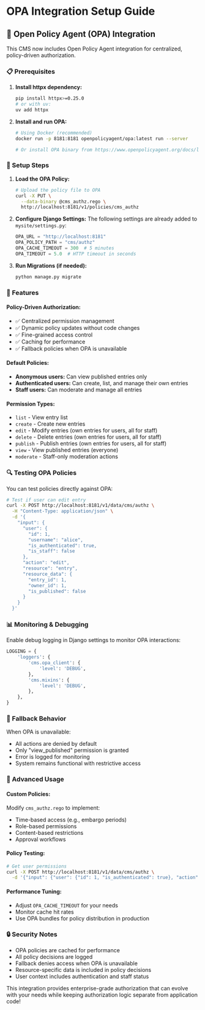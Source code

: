 # OPA Integration Setup Guide

## 🔐 Open Policy Agent (OPA) Integration

This CMS now includes Open Policy Agent integration for centralized, policy-driven authorization.

### 📋 Prerequisites

1. **Install httpx dependency:**
   ```bash
   pip install httpx>=0.25.0
   # or with uv:
   uv add httpx
   ```

2. **Install and run OPA:**
   ```bash
   # Using Docker (recommended)
   docker run -p 8181:8181 openpolicyagent/opa:latest run --server
   
   # Or install OPA binary from https://www.openpolicyagent.org/docs/latest/get-started/
   ```

### 🔧 Setup Steps

1. **Load the OPA Policy:**
   ```bash
   # Upload the policy file to OPA
   curl -X PUT \
     --data-binary @cms_authz.rego \
     http://localhost:8181/v1/policies/cms_authz
   ```

2. **Configure Django Settings:**
   The following settings are already added to `mysite/settings.py`:
   ```python
   OPA_URL = "http://localhost:8181"
   OPA_POLICY_PATH = "cms/authz"
   OPA_CACHE_TIMEOUT = 300  # 5 minutes
   OPA_TIMEOUT = 5.0  # HTTP timeout in seconds
   ```

3. **Run Migrations (if needed):**
   ```bash
   python manage.py migrate
   ```

### 🚀 Features

#### **Policy-Driven Authorization:**
- ✅ Centralized permission management
- ✅ Dynamic policy updates without code changes
- ✅ Fine-grained access control
- ✅ Caching for performance
- ✅ Fallback policies when OPA is unavailable

#### **Default Policies:**
- **Anonymous users:** Can view published entries only
- **Authenticated users:** Can create, list, and manage their own entries
- **Staff users:** Can moderate and manage all entries

#### **Permission Types:**
- `list` - View entry list
- `create` - Create new entries
- `edit` - Modify entries (own entries for users, all for staff)
- `delete` - Delete entries (own entries for users, all for staff)
- `publish` - Publish entries (own entries for users, all for staff)
- `view` - View published entries (everyone)
- `moderate` - Staff-only moderation actions

### 🔍 Testing OPA Policies

You can test policies directly against OPA:

```bash
# Test if user can edit entry
curl -X POST http://localhost:8181/v1/data/cms/authz \
  -H "Content-Type: application/json" \
  -d '{
    "input": {
      "user": {
        "id": 1,
        "username": "alice",
        "is_authenticated": true,
        "is_staff": false
      },
      "action": "edit",
      "resource": "entry",
      "resource_data": {
        "entry_id": 1,
        "owner_id": 1,
        "is_published": false
      }
    }
  }'
```

### 📊 Monitoring & Debugging

Enable debug logging in Django settings to monitor OPA interactions:

```python
LOGGING = {
    'loggers': {
        'cms.opa_client': {
            'level': 'DEBUG',
        },
        'cms.mixins': {
            'level': 'DEBUG',
        },
    },
}
```

### 🔄 Fallback Behavior

When OPA is unavailable:
- All actions are denied by default
- Only "view_published" permission is granted
- Error is logged for monitoring
- System remains functional with restrictive access

### 🎯 Advanced Usage

#### **Custom Policies:**
Modify `cms_authz.rego` to implement:
- Time-based access (e.g., embargo periods)
- Role-based permissions
- Content-based restrictions
- Approval workflows

#### **Policy Testing:**
```bash
# Get user permissions
curl -X POST http://localhost:8181/v1/data/cms/authz \
  -d '{"input": {"user": {"id": 1, "is_authenticated": true}, "action": "get_permissions", "resource": "user_permissions"}}'
```

#### **Performance Tuning:**
- Adjust `OPA_CACHE_TIMEOUT` for your needs
- Monitor cache hit rates
- Use OPA bundles for policy distribution in production

### 🔒 Security Notes

- OPA policies are cached for performance
- All policy decisions are logged
- Fallback denies access when OPA is unavailable
- Resource-specific data is included in policy decisions
- User context includes authentication and staff status

This integration provides enterprise-grade authorization that can evolve with your needs while keeping authorization logic separate from application code!
